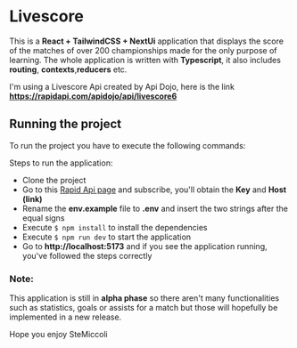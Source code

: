 # Livescore

This is a **React + TailwindCSS + NextUi** application that displays the score of the matches of over 200 championships made for the only purpose of learning.
The whole application is written with **Typescript**, it also includes **routing**, **contexts**,**reducers** etc.

I'm using a Livescore Api created by Api Dojo, here is the link **https://rapidapi.com/apidojo/api/livescore6**

## Running the project

To run the project you have to execute the following commands:

Steps to run the application:

-   Clone the project
-   Go to this [Rapid Api page](https://rapidapi.com/apidojo/api/livescore6) and subscribe, you'll obtain the **Key** and **Host (link)**
-   Rename the **env.example** file to **.env** and insert the two strings after the equal signs
-   Execute `$ npm install` to install the dependencies
-   Execute `$ npm run dev` to start the application
-   Go to **http://localhost:5173** and if you see the application running, you've followed the steps correctly

### Note:

This application is still in **alpha phase** so there aren't many functionalities such as statistics, goals or assists for a match but those will hopefully be implemented in a new release.

Hope you enjoy
SteMiccoli
